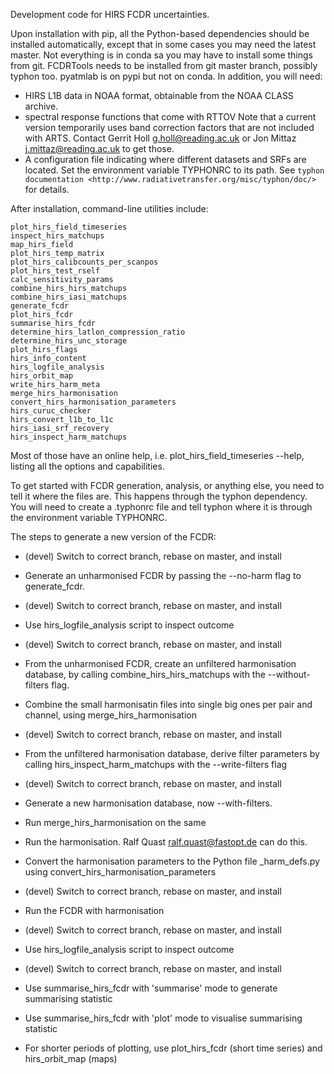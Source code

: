 Development code for HIRS FCDR uncertainties.

Upon installation with pip, all the Python-based dependencies should be
installed automatically, except that in some cases you may need the latest
master.  Not everything is in conda sa you may have to install some things
from git.  FCDRTools needs to be installed from git master branch,
possibly typhon too.  pyatmlab is on pypi but not on conda.  In addition, you will need:

- HIRS L1B data in NOAA format, obtainable from the NOAA CLASS archive.
- spectral response functions that come with RTTOV
  Note that a current version
  temporarily uses band correction factors that are not included with
  ARTS.  Contact Gerrit Holl <g.holl@reading.ac.uk> or Jon Mittaz
  <j.mittaz@reading.ac.uk> to get those.
- A configuration file indicating where different datasets and SRFs are located.
  Set the environment variable TYPHONRC to its path.  See 
  `typhon documentation <http://www.radiativetransfer.org/misc/typhon/doc/>`
  for details.

After installation, command-line utilities include:

    plot_hirs_field_timeseries
    inspect_hirs_matchups
    map_hirs_field
    plot_hirs_temp_matrix
    plot_hirs_calibcounts_per_scanpos
    plot_hirs_test_rself
    calc_sensitivity_params
    combine_hirs_hirs_matchups
    combine_hirs_iasi_matchups
    generate_fcdr
    plot_hirs_fcdr
    summarise_hirs_fcdr
    determine_hirs_latlon_compression_ratio
    determine_hirs_unc_storage
    plot_hirs_flags
    hirs_info_content
    hirs_logfile_analysis
    hirs_orbit_map
    write_hirs_harm_meta
    merge_hirs_harmonisation
    convert_hirs_harmonisation_parameters
    hirs_curuc_checker
    hirs_convert_l1b_to_l1c
    hirs_iasi_srf_recovery
    hirs_inspect_harm_matchups

Most of those have an online help, i.e. plot_hirs_field_timeseries --help,
listing all the options and capabilities.

To get started with FCDR generation, analysis, or anything else, you need
to tell it where the files are.  This happens through the typhon
dependency.  You will need to create a .typhonrc file and tell typhon
where it is through the environment variable TYPHONRC.

The steps to generate a new version of the FCDR:

- (devel) Switch to correct branch, rebase on master, and install

- Generate an unharmonised FCDR by passing the --no-harm flag to
  generate_fcdr.

- (devel) Switch to correct branch, rebase on master, and install

- Use hirs_logfile_analysis script to inspect outcome

- (devel) Switch to correct branch, rebase on master, and install

- From the unharmonised FCDR, create an unfiltered harmonisation database,
  by calling combine_hirs_hirs_matchups with the --without-filters flag.

- Combine the small harmonisatin files into single big ones per pair and
  channel, using merge_hirs_harmonisation

- (devel) Switch to correct branch, rebase on master, and install

- From the unfiltered harmonisation database, derive filter parameters by
  calling hirs_inspect_harm_matchups with the --write-filters flag

- (devel) Switch to correct branch, rebase on master, and install

- Generate a new harmonisation database, now --with-filters.

- Run merge_hirs_harmonisation on the same

- Run the harmonisation.  Ralf Quast <ralf.quast@fastopt.de> can do this.

- Convert the harmonisation parameters to the Python file _harm_defs.py
  using convert_hirs_harmonisation_parameters

- (devel) Switch to correct branch, rebase on master, and install

- Run the FCDR with harmonisation

- (devel) Switch to correct branch, rebase on master, and install

- Use hirs_logfile_analysis script to inspect outcome

- (devel) Switch to correct branch, rebase on master, and install

- Use summarise_hirs_fcdr with 'summarise' mode to generate summarising
  statistic

- Use summarise_hirs_fcdr with 'plot' mode to visualise summarising
  statistic

- For shorter periods of plotting, use plot_hirs_fcdr (short time series)
  and hirs_orbit_map (maps)
